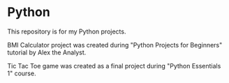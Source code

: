 # Python
This repository is for my Python projects.

BMI Calculator project was created during "Python Projects for Beginners" tutorial by Alex the Analyst.

Tic Tac Toe game was created as a final project during "Python Essentials 1" course.
